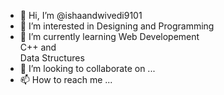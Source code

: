 - 👋 Hi, I’m @ishaandwivedi9101
- 👀 I’m interested in Designing and Programming
- 🌱 I’m currently learning Web Developement <br>C++ and <br>Data Structures
- 💞️ I’m looking to collaborate on ...
- 📫 How to reach me ...

<!---
ishaandwivedi9101/ishaandwivedi9101 is a ✨ special ✨ repository because its `README.md` (this file) appears on your GitHub profile.
You can click the Preview link to take a look at your changes.
--->

